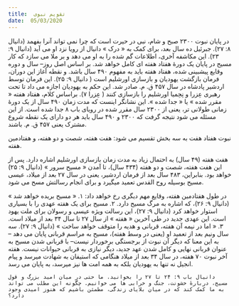 ```yaml
---
title:  تقویم نبوی
date:  05/03/2020
---
```


در پایان نبوت ۲۳۰۰ صبح و شام، نبی در حیرت است که چرا نمی تواند آنرا بفهمد (دانیال ۸: ۲۷). جبرئیل ده سال بعد، برای کمک به « درک » دانیال از رویا نزد او می آید (دانیال ۹: ۲۳). این مکاشفه آخری، اطلاعات گم شده را به او می دهد و بر ملا می سازد که کار مسیح در پایان یک دورهٔ هفتاد هفته ای کامل خواهد شد. بر اساس اصل روز– سال و دوره وقایع پیشبینی شده، هفتاد هفته باید به مفهوم ۴۹۰ سال باشد. و نقطه آغاز این دوران، فرمان بازگشت یهودیان و بازسازی اورشلیم است ( دانیال ۹: ۲۵). این فرمان توسط اردشیر پادشاه در سال ۴۵۷ ق. م. صادر شد. این حکم به یهودیان اجازه می داد تا تحت رهبری عِزرا و نِحِمیا اورشلیم را بازسازی کنند ( عِزرا ۷). براساس کلام، هفتاد هفته « مقرر شده » یا « جدا شده ». این نشانگر اینست که مدت زمان ۴۹۰ سال از یک دورهٔ زمانی طولانی تر، یعنی از ۲۳۰۰ سال مقرر شده در رویای باب ۸ جدا شده است. از این مسئله می شود نتیجه گرفت که ۲۳۰۰ و ۴۹۰ سال باید هر دو دارای یک نقطه شروع مشترک یعنی ۴۵۷ ق. م. باشند.

نبوت هفتاد هفت به سه بخش تقسیم می شود: هفت هفته، شصت و دو هفته، و هفتادمین هفته.

هفت هفته (۴۹ سال) به احتمال زیاد به مدت زمان بازسازی اورشلیم اشاره دارد. پس از این هفت هفته، شصت و دو هفته (۴۳۴ سال)، تا آمدن « مسیح سرور » (دانیال ۹: ۲۵) خواهد بود. بنابراین، ۴۸۳ سال بعد از فرمان اردشیر، یعنی در سال ۲۷ بعد از میلاد، عیسی مسیح بوسیله روح القدس تعمید میگیرد و برای انجام رسالتش مسح می شود.

در طول هفتادمین هفته، وقایع مهم دیگری رخ خواهد داد: ۱. « مسیح بریده خواهد شد » (دانیال ۹: ۲۶)، که اشاره به مرگ مسیح دارد. ۲. مسیح  برای یک هفته عهدی را با بسیاری استوار خواهد کرد (دانیال ۹: ۲۷)، این رسالت ویژه عیسی و رسولان برای ملت یهود است. این عهدی جدید در طی آخرین « هفته »  از سال ۲۷ تا سال ۳۴ بعد از میلاد است. ۳. « اما در نیمه آن هفته، قربانی و هدیه را متوقف خواهد ساخت » (دانیال ۹: ۲۷). سه سال ونیم بعد از تعمید او (یعنی در وسط هفته)، مسیح به مراسم قربانی پایان می دهد – به این معنا که دیگر آن نبوت از برجستگی برخوردار نیست– با قربانی شدن مسیح به عنوان قربانی نهایی و کامل شدن عهد جدید، دیگر نیازی به قربانی حیوانات نیست. هفته آخر نبوت ۷۰ هفته، در سال ۳۴ بعد از میلاد هنگامی که استیفان به شهادت میرسد و پیام انجیل نه تنها به یهودیان بلکه به همه امت ها نیز میرسد، به پایان می رسد.

`دانیال باب ۹: ۲۴ تا ۲۷ را بخوانید. ما حتی در میان امید بزرگ و قول مسیح، دربارهٔ خشونت، جنگ و خرابی ها می خوانیم. چگونه این مطلب می تواند به ما کمک کند که در میان بلایای زندگی، مطمئن باشیم که هنوز امیدی وجود دارد؟`